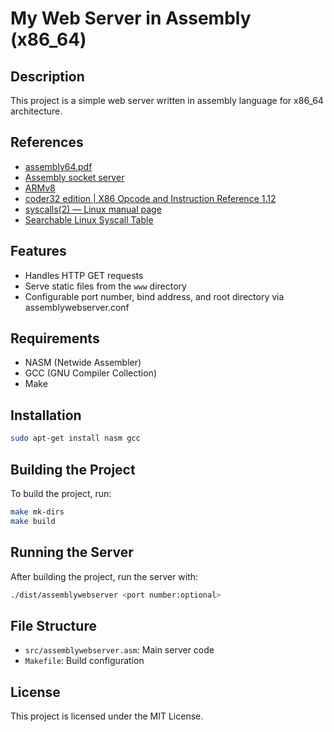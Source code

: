 # My Web Server in Assembly (x86_64)

## Description

This project is a simple web server written in assembly language for x86_64 architecture.

## References

- [assembly64.pdf](http://www.egr.unlv.edu/%7Eed/assembly64.pdf)
- [Assembly socket server](https://gist.github.com/stellanhaglund/31e2f6946fb5c29fff1190d6d628dc11)
- [ARMv8](https://courses.cs.washington.edu/courses/cse469/19wi/arm64.pdf)
- [coder32 edition | X86 Opcode and Instruction Reference 1.12](http://ref.x86asm.net/coder32.html)
- [syscalls(2) — Linux manual page](https://man7.org/linux/man-pages/man2/syscalls.2.html)
- [Searchable Linux Syscall Table](https://filippo.io/linux-syscall-table/)

## Features

- Handles HTTP GET requests
- Serve static files from the `www` directory
- Configurable port number, bind address, and root directory via assemblywebserver.conf

## Requirements

- NASM (Netwide Assembler)
- GCC (GNU Compiler Collection)
- Make

## Installation

```sh
sudo apt-get install nasm gcc
```

## Building the Project

To build the project, run:

```sh
make mk-dirs
make build
```

## Running the Server

After building the project, run the server with:

```sh
./dist/assemblywebserver <port number:optional>
```

## File Structure

- `src/assemblywebserver.asm`: Main server code
- `Makefile`: Build configuration

## License

This project is licensed under the MIT License.
